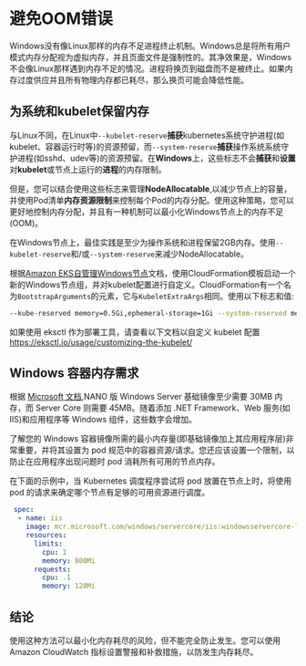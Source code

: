 # 避免OOM错误

Windows没有像Linux那样的内存不足进程终止机制。Windows总是将所有用户模式内存分配视为虚拟内存，并且页面文件是强制性的。其净效果是，Windows不会像Linux那样遇到内存不足的情况。进程将换页到磁盘而不是被终止。如果内存过度供应并且所有物理内存都已耗尽，那么换页可能会降低性能。

## 为系统和kubelet保留内存
与Linux不同，在Linux中`--kubelet-reserve`**捕获**kubernetes系统守护进程(如kubelet、容器运行时等)的资源预留，而`--system-reserve`**捕获**操作系统系统守护进程(如sshd、udev等)的资源预留。在**Windows**上，这些标志不会**捕获**和**设置**对**kubelet**或节点上运行的**进程**的内存限制。

但是，您可以结合使用这些标志来管理**NodeAllocatable**,以减少节点上的容量，并使用Pod清单**内存资源限制**来控制每个Pod的内存分配。使用这种策略，您可以更好地控制内存分配，并且有一种机制可以最小化Windows节点上的内存不足(OOM)。

在Windows节点上，最佳实践是至少为操作系统和进程保留2GB内存。使用`--kubelet-reserve`和/或`--system-reserve`来减少NodeAllocatable。

根据[Amazon EKS自管理Windows节点](https://docs.aws.amazon.com/eks/latest/userguide/launch-windows-workers.html)文档，使用CloudFormation模板启动一个新的Windows节点组，并对kubelet配置进行自定义。CloudFormation有一个名为`BootstrapArguments`的元素，它与`KubeletExtraArgs`相同。使用以下标志和值:

```bash
--kube-reserved memory=0.5Gi,ephemeral-storage=1Gi --system-reserved memory=1.5Gi,ephemeral-storage=1Gi --eviction-hard memory.available<200Mi,nodefs.available<10%"
```

如果使用 eksctl 作为部署工具，请查看以下文档以自定义 kubelet 配置 https://eksctl.io/usage/customizing-the-kubelet/

## Windows 容器内存需求
根据 [Microsoft 文档](https://docs.microsoft.com/en-us/virtualization/windowscontainers/deploy-containers/system-requirements),NANO 版 Windows Server 基础镜像至少需要 30MB 内存，而 Server Core 则需要 45MB。随着添加 .NET Framework、Web 服务(如 IIS)和应用程序等 Windows 组件，这些数字会增加。

了解您的 Windows 容器镜像所需的最小内存量(即基础镜像加上其应用程序层)非常重要，并将其设置为 pod 规范中的容器资源/请求。您还应该设置一个限制，以防止在应用程序出现问题时 pod 消耗所有可用的节点内存。

在下面的示例中，当 Kubernetes 调度程序尝试将 pod 放置在节点上时，将使用 pod 的请求来确定哪个节点有足够的可用资源进行调度。

```yaml 
 spec:
  - name: iis
    image: mcr.microsoft.com/windows/servercore/iis:windowsservercore-ltsc2019
    resources:
      limits:
        cpu: 1
        memory: 800Mi
      requests:
        cpu: .1
        memory: 128Mi
```
## 结论

使用这种方法可以最小化内存耗尽的风险，但不能完全防止发生。您可以使用 Amazon CloudWatch 指标设置警报和补救措施，以防发生内存耗尽。